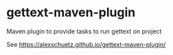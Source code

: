 # gettext-maven-plugin
Maven plugin to provide tasks to run gettext on project

See https://alexschuetz.github.io/gettext-maven-plugin/

